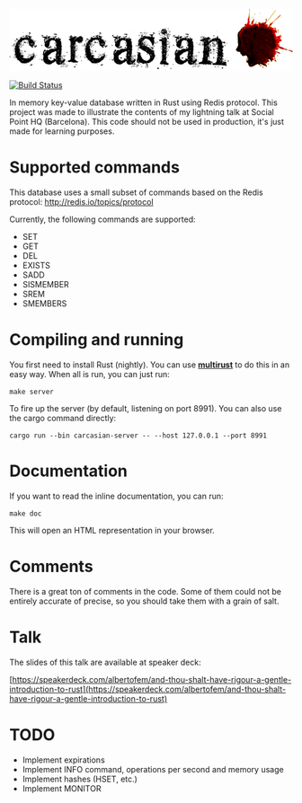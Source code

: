 ![Carcasian](https://raw.githubusercontent.com/albertofem/carcasian/master/logo.png)

[![Build Status](https://travis-ci.org/albertofem/carcasian.svg?branch=master)](https://travis-ci.org/albertofem/carcasian)

In memory key-value database written in Rust using Redis protocol. This project was made to illustrate the contents of my lightning talk at Social Point HQ (Barcelona). This code should not be used in production, it's just made for learning purposes.

# Supported commands

This database uses a small subset of commands based on the Redis protocol: http://redis.io/topics/protocol

Currently, the following commands are supported:

* SET <key> <value>
* GET <key>
* DEL <key>
* EXISTS <key>
* SADD <key> <member>
* SISMEMBER <key> <member>
* SREM <key> <member>
* SMEMBERS <key>

# Compiling and running

You first need to install Rust (nightly). You can use **[multirust](https://github.com/brson/multirust)** to do this in an easy way. When all is run, you can just run:

```
make server
```

To fire up the server (by default, listening on port 8991). You can also use the cargo command directly:

```
cargo run --bin carcasian-server -- --host 127.0.0.1 --port 8991
```

# Documentation

If you want to read the inline documentation, you can run:

```
make doc
```

This will open an HTML representation in your browser.

# Comments

There is a great ton of comments in the code. Some of them could not be entirely accurate of precise, so you should take them with a grain of salt.

# Talk

The slides of this talk are available at speaker deck:

[https://speakerdeck.com/albertofem/and-thou-shalt-have-rigour-a-gentle-introduction-to-rust](https://speakerdeck.com/albertofem/and-thou-shalt-have-rigour-a-gentle-introduction-to-rust)

# TODO

* Implement expirations
* Implement INFO command, operations per second and memory usage
* Implement hashes (HSET, etc.)
* Implement MONITOR
